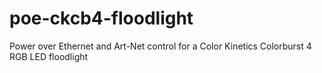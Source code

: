 # poe-ckcb4-floodlight
Power over Ethernet and Art-Net control for a Color Kinetics Colorburst 4 RGB LED floodlight
